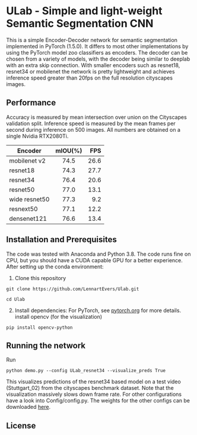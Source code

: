 # ULab - Simple and light-weight Semantic Segmentation CNN

This is a simple Encoder-Decoder network for semantic segmentation implemented in PyTorch (1.5.0). It differs to most other implementations by using the PyTorch model zoo classifiers as encoders. The decoder can be chosen from a variety of models, with the decoder being similar to deeplab with an extra skip connection. With smaller encoders such as resnet18, resnet34 or mobilenet the network is pretty lightweight and achieves inference speed greater than 20fps on the full resolution cityscapes images. 

## Performance

Accuracy is measured by mean intersection over union on the Cityscapes validation split. Inference speed is measured by the mean frames per second during inference on 500 images. All numbers are obtained on a single Nvidia RTX2080Ti.

| Encoder       | mIOU(%) |  FPS |
|---------------|:-------:|-----:|
| mobilenet v2  |   74.5  | 26.6 |
| resnet18      |   74.3  | 27.7 |
| resnet34      |   76.4  | 20.6 |
| resnet50      |   77.0  | 13.1 |
| wide resnet50 |   77.3  |  9.2 |
| resnext50     |   77.1  | 12.2 |
| densenet121   |   76.6  | 13.4 |


## Installation and Prerequisites

The code was tested with Anaconda and Python 3.8. The code runs fine on CPU, but you should have a CUDA capable GPU for a better experience. After setting up the conda environment:

1. Clone this repository
```
git clone https://github.com/LennartEvers/Ulab.git
```

```
cd Ulab
```
2. Install dependencies: For PyTorch, see [pytorch.org](https://www.pytorch.org) for more details. 
install opencv (for the visualization)
```
pip install opencv-python
```

## Running the network
Run 
```
python demo.py --config ULab_resnet34 --visualize_preds True
```
This visualizes predictions of the resnet34 based model on a test video (Stuttgart_02) from the cityscapes benchmark dataset. Note that the visualization massively slows down frame rate. For other configurations have a look into Config/config.py. The weights for the other configs can be downloaded [here](https://drive.google.com/file/d/1jzjwiYnUNeAjGskwTyQP4nKmQcI7XqPR/view?usp=sharing).


## License



